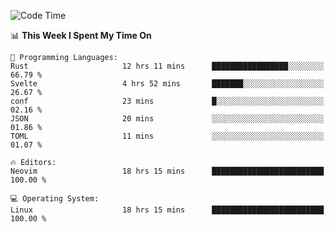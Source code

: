 <!-- [![Top Langs](https://github-readme-stats.vercel.app/api/top-langs/?username=gagahsyuja&theme=dracula&hide_border=true&border_radius=7)](https://github.com/anuraghazra/github-readme-stats) -->

<!--START_SECTION:waka-->
![Code Time](http://img.shields.io/badge/Code%20Time-515%20hrs%2021%20mins-blue)

📊 **This Week I Spent My Time On** 

```text
💬 Programming Languages: 
Rust                     12 hrs 11 mins      █████████████████░░░░░░░░   66.79 % 
Svelte                   4 hrs 52 mins       ███████░░░░░░░░░░░░░░░░░░   26.67 % 
conf                     23 mins             █░░░░░░░░░░░░░░░░░░░░░░░░   02.16 % 
JSON                     20 mins             ░░░░░░░░░░░░░░░░░░░░░░░░░   01.86 % 
TOML                     11 mins             ░░░░░░░░░░░░░░░░░░░░░░░░░   01.07 % 

🔥 Editors: 
Neovim                   18 hrs 15 mins      █████████████████████████   100.00 % 

💻 Operating System: 
Linux                    18 hrs 15 mins      █████████████████████████   100.00 % 
```


<!--END_SECTION:waka-->
